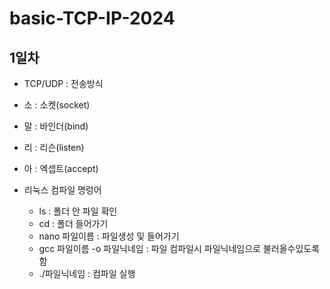 # basic-TCP-IP-2024

## 1일차 
- TCP/UDP : 전송방식 
- 소 : 소켓(socket)
- 말 : 바인더(bind)
- 리 : 리슨(listen)
- 아 : 엑셉트(accept)

- 리눅스 컴파일 명렁어  
    - ls : 폴더 안 파일 확인
    - cd : 폴더 들어가기
    - nano 파일이름 : 파일생성 및 들어가기 
    - gcc 파일이름 -o 파일닉네임 : 파일 컴파일시 파일닉네임으로 불러올수있도록 함
    - ./파일닉네임 : 컴파일 실행